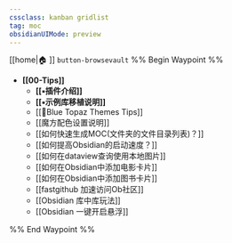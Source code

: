```yaml
---
cssclass: kanban gridlist
tag: moc
obsidianUIMode: preview
---
```

[[home|🏠 ]]    `button-browsevault`
%% Begin Waypoint %%
- **[[00-Tips]]**
	- **[[▪插件介绍]]**
	- **[[▪示例库移植说明]]**
	- [[🥑Blue Topaz Themes Tips]]
	- [[魔方配色设置说明]]
	- [[如何快速生成MOC(文件夹的文件目录列表)？]]
	- [[如何提高Obsidian的启动速度？]]
	- [[如何在dataview查询使用本地图片]]
	- [[如何在Obsidian中添加电影卡片]]
	- [[如何在Obsidian中添加图书卡片]]
	- [[fastgithub 加速访问Ob社区]]
	- [[Obsidian 库中库玩法]]
	- [[Obsidian 一键开启悬浮]]

%% End Waypoint %%
